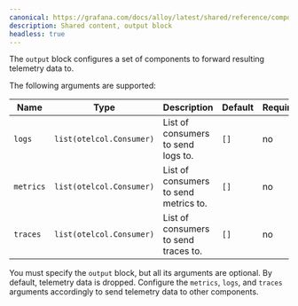 ```yaml
---
canonical: https://grafana.com/docs/alloy/latest/shared/reference/components/output-block/
description: Shared content, output block
headless: true
---
```


The `output` block configures a set of components to forward resulting telemetry data to.

The following arguments are supported:

Name      | Type                     | Description                           | Default | Required
----------|--------------------------|---------------------------------------|---------|---------
`logs`    | `list(otelcol.Consumer)` | List of consumers to send logs to.    | `[]`    | no
`metrics` | `list(otelcol.Consumer)` | List of consumers to send metrics to. | `[]`    | no
`traces`  | `list(otelcol.Consumer)` | List of consumers to send traces to.  | `[]`    | no

You must specify the `output` block, but all its arguments are optional.
By default, telemetry data is dropped.
Configure the `metrics`, `logs`, and `traces` arguments accordingly to send telemetry data to other components.
